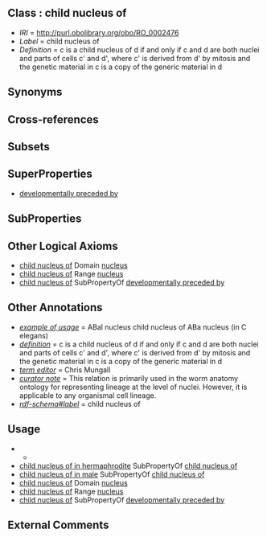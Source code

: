 
## Class : child nucleus of

 * *IRI* = http://purl.obolibrary.org/obo/RO_0002476
 * *Label* = child nucleus of
 * *Definition* = c is a child nucleus of d if and only if c and d are both nuclei and parts of cells c' and d', where c' is derived from d' by mitosis and the genetic material in c is a copy of the generic material in d

## Synonyms


## Cross-references


## Subsets


## SuperProperties

 * [developmentally preceded by](../../RO/58/RO_0002258.md)

## SubProperties


## Other Logical Axioms

 * [child nucleus of](../../RO/76/RO_0002476.md) Domain [nucleus](../../GO/34/GO_0005634.md)
 * [child nucleus of](../../RO/76/RO_0002476.md) Range [nucleus](../../GO/34/GO_0005634.md)
 * [child nucleus of](../../RO/76/RO_0002476.md) SubPropertyOf [developmentally preceded by](../../RO/58/RO_0002258.md)

## Other Annotations

 * *[example of usage](../../IAO/12/IAO_0000112.md)* = ABal nucleus child nucleus of ABa nucleus (in C elegans)
 * *[definition](../../IAO/15/IAO_0000115.md)* = c is a child nucleus of d if and only if c and d are both nuclei and parts of cells c' and d', where c' is derived from d' by mitosis and the genetic material in c is a copy of the generic material in d
 * *[term editor](../../IAO/17/IAO_0000117.md)* = Chris Mungall
 * *[curator note](../../IAO/32/IAO_0000232.md)* = This relation is primarily used in the worm anatomy ontology for representing lineage at the level of nuclei. However, it is applicable to any organismal cell lineage.
 * *[rdf-schema#label](../../el/rdf-schema#label.md)* = child nucleus of

## Usage

 * -
 * [child nucleus of in hermaphrodite](../../RO/77/RO_0002477.md) SubPropertyOf [child nucleus of](../../RO/76/RO_0002476.md)
 * [child nucleus of in male](../../RO/78/RO_0002478.md) SubPropertyOf [child nucleus of](../../RO/76/RO_0002476.md)
 * [child nucleus of](../../RO/76/RO_0002476.md) Domain [nucleus](../../GO/34/GO_0005634.md)
 * [child nucleus of](../../RO/76/RO_0002476.md) Range [nucleus](../../GO/34/GO_0005634.md)
 * [child nucleus of](../../RO/76/RO_0002476.md) SubPropertyOf [developmentally preceded by](../../RO/58/RO_0002258.md)

## External Comments


